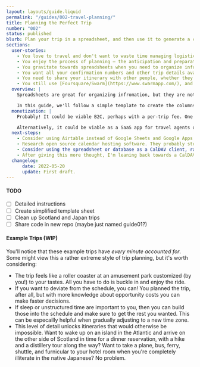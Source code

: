 ```yaml
---
layout: layouts/guide.liquid
permalink: "/guides/002-travel-planning/"
title: Planning the Perfect Trip
number: "002"
status: published
blurb: Plan your trip in a spreadsheet, and then use it to generate a calendar for convenient access on your phone.
sections:
  user-stories:
    - You love to travel and don't want to waste time managing logistics or making decisions while you're on a trip.
    - You enjoy the process of planning – the anticipation and preparation are nontrivial contributors to your overall enjoyment.
    - You gravitate towards spreadsheets when you need to organize information.
    - You want all your confirmation numbers and other trip details available on your phone, in one place and available offline.
    - You need to share your itinerary with other people, whether they're travling with you or not.
    - You still use [Foursquare/Swarm](https://www.swarmapp.com/), and hate having to guess which venue is the right one, especially in places where you don't read the local language.
  overview: |
    Spreadsheets are great for organizing infromation, but they are not great for referencing that information on your phone with luggage in tow while rushing to catch a Shinkansen. Fortunately, tabular data is relatively easy to transform into other formats, such as a calendar that you can view natively on whatever device you choose, with whatever information is applicable.

    In this guide, we'll follow a simple template to create the columns for your trip's [Google Sheet](/tools/google-sheets/), and then using [Google Apps Script](/tools/google-apps-script), we'll publish an [.ics file](/tools/ics-files/) that you can subscribe to in the calendar app of your choice. We'll conclude with a couple of examples from real trips.
  monetization: |
    Probably! It could be viable B2C, perhaps with a per-trip fee. One challenge is Google's (justified!) rules and warnings about third-party app authorizations, so you might need to use a different online spreadsheet application – maybe there are even open-source or white-labeled options.

    Alternatively, it could be viable as a SaaS app for travel agents or tour operators.
  next-steps:
    - Consider using Airtable instead of Google Sheets and Google Apps Script. Airtable _almost_ makes this trivial with a [calendar view](https://support.airtable.com/hc/en-us/articles/216945218-Guide-to-calendar-view) that is [shared via a link](https://support.airtable.com/hc/en-us/articles/205752117), but unfortunately they currently do not allow you to specify the `location`, `description`, or other `VEVENT` properties. Please feel free to contact [support@airtable.com](mailto:support@airtable.com) to request this enhancement.
    - Research open source calendar hosting software. They probably store events in some sort of database, and perhaps it's cleaner to build a simple CRUD API directly on top of those tables. There's something about generating the VEVENTs myself that feels inelegant and brittle.
    - Consider using the spreadsheet or database as a CalDAV client, rather than as a server. This might be simpler to build and run, since it wouldn't need robust hosting. It also might be self-contained enough of a project that I could find a freelancer to do it on Upwork/etc. It would also fix the problem with infrequently-refreshed calendar URL subscriptions, since it would just operate like a normal calendar with pushes/etc. The problem, though, is that there are then two sources of truth with the calendar data: the CalDAV server, and also whatever Airtable base I might be using to generate the calendar. This means it might work fine for Travel Planning, where the priumary unit of data is the event and it's fine for the CalDAV server to be the source of truth, but less well for the Vacation Day Planning, where I want the calendars to be generated dynamically based on the values of other tables.
    - After giving this more thought, I'm leaning back towards a CalDAV server with Airtable as the database. The server can/should be read-only, which might make it much easier to build, less locked-in to Airtable, and perhaps not that hard to spec out for Upwork/etc. Also, the similarities between CalDAV and CardDAV (both based on WebDAV) might mean that a lot of the code can be re-used between Travel Planning, Vacation Day Planning, and Contact Management.
  changelog:
      date: 2022-05-20
      update: First draft.
---
```


#### TODO

 - [ ] Detailed instructions
 - [ ] Create simplified template sheet
 - [ ] Clean up Scotland and Japan trips
 - [ ] Share code in new repo (maybe just named guide01?)

#### Example Trips (WIP)

You'll notice that these example trips have _every minute accounted for_. Some might view this a rather extreme style of trip planning, but it's worth considering:
 - The trip feels like a roller coaster at an amusement park customized (by you!) to your tastes. All you have to do is buckle in and enjoy the ride.
 - If you want to deviate from the schedule, you can! You planned the trip, after all, but with more knowledge about opportunity costs you can make faster decisions.
 - If sleep or unstructured time are important to you, then you can build those into the schedule and make sure to get the rest you wanted. This can be especailly helpful when gradually adjusting to a new time zone.
 - This level of detail unlocks itineraries that would otherwise be impossible. Want to wake up on an island in the Atlantic and arrive on the other side of Scotland in time for a dinner reservation, with a hike and a distillery tour along the way? Want to take a plane, bus, ferry, shuttle, and furnicular to your hotel room when you're completely illiterate in the native Japanese? No problem.
